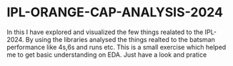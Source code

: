 # IPL-ORANGE-CAP-ANALYSIS-2024
In this I have explored and visualized the few things realated to the IPL-2024.
By using the libraries analysed the things realted to the batsman performance like 4s,6s and runs etc. This is a small exercise which helped me to get basic understanding on EDA.
Just have a look and pratice
